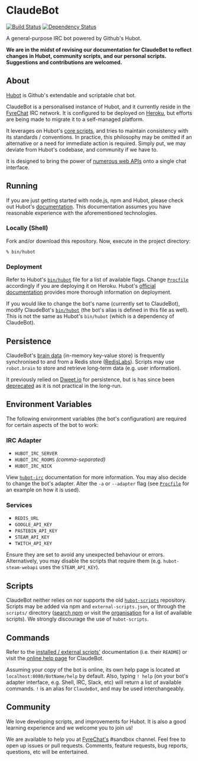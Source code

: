 # ClaudeBot

[![Build Status](https://travis-ci.org/ClaudeBot/ClaudeBot.svg)](https://travis-ci.org/ClaudeBot/ClaudeBot)
[![Dependency Status](https://david-dm.org/ClaudeBot/ClaudeBot.svg)](https://david-dm.org/ClaudeBot/ClaudeBot)

A general-purpose IRC bot powered by Github's Hubot.

**We are in the midst of revising our documentation for ClaudeBot to reflect changes in Hubot, community scripts, and our personal scripts. Suggestions and contributions are welcomed.**


## About

[Hubot](https://hubot.github.com/) is Github's extendable and scriptable chat bot.

ClaudeBot is a personalised instance of Hubot, and it currently reside in the [FyreChat](http://www.fyrechat.net/) IRC network. It is configured to be deployed on [Heroku](http://www.heroku.com/), but efforts are being made to migrate it to a self-managed platform.

It leverages on Hubot's [core scripts](scripts/), and tries to maintain consistency with its standards / conventions. In practice, this philosophy may be omitted if an alternative or a need for immediate action is required. Simply put, we may deviate from Hubot's codebase, and community if we have to.

It is designed to bring the power of [numerous web APIs](https://github.com/ClaudeBot) onto a single chat interface.


## Running

If you are just getting started with node.js, npm and Hubot, please check out Hubot's [documentation](https://hubot.github.com/docs/). This documentation assumes you have reasonable experience with the aforementioned technologies.

### Locally (Shell)

Fork and/or download this repository. Now, execute in the project directory:

```
% bin/hubot
```

### Deployment

Refer to Hubot's [`bin/hubot`](https://github.com/github/hubot/blob/master/bin/hubot#L11) file for a list of available flags. Change [`Procfile`](https://devcenter.heroku.com/articles/procfile) accordingly if you are deploying it on Heroku. Hubot's [official documentation](https://hubot.github.com/docs/deploying/) provides more thorough information on deployment.

If you would like to change the bot's name (currently set to ClaudeBot), modify ClaudeBot's [`bin/hubot`](https://github.com/ClaudeBot/ClaudeBot/blob/master/bin/hubot) (the bot's alias is defined in this file as well). This is not the same as Hubot's `bin/hubot` (which is a dependency of ClaudeBot).


## Persistence

ClaudeBot's [brain data](https://hubot.github.com/docs/scripting/#persistence) (in-memory key-value store) is frequently synchronised to and from a Redis store ([RedisLabs](https://redislabs.com/)). Scripts may use `robot.brain` to store and retrieve long-term data (e.g. user information).

It previously relied on [Dweet.io](http://dweet.io/) for persistence, but is has since been [deprecated](scripts/dweet-brain.disabled) as it is not practical in the long-run.


## Environment Variables

The following environment variables (the bot's configuration) are required for certain aspects of the bot to work:

### IRC Adapter

- `HUBOT_IRC_SERVER`
- `HUBOT_IRC_ROOMS` *(comma-separated)*
- `HUBOT_IRC_NICK`

View [`hubot-irc`](https://github.com/nandub/hubot-irc) documentation for more information. You may also decide to change the bot's adapter. Alter the `-a` or `--adapter` flag (see [`Procfile`](Procfile) for an example on how it is used).

### Services

- `REDIS_URL`
- `GOOGLE_API_KEY`
- `PASTEBIN_API_KEY`
- `STEAM_API_KEY`
- `TWITCH_API_KEY`

Ensure they are set to avoid any unexpected behaviour or errors. Alternatively,  you may disable the scripts that require them (e.g. `hubot-steam-webapi` uses the `STEAM_API_KEY`).


## Scripts

ClaudeBot neither relies on nor supports the old [`hubot-scripts`](https://github.com/github/hubot-scripts) repository. Scripts may be added via npm and `external-scripts.json`, or through the `scripts/` directory ([search npm](https://www.npmjs.com/search?q=hubot-) or visit the [organisation](https://github.com/hubot-scripts) for a list of available scripts). We strongly discourage the use of `hubot-scripts`.


## Commands

Refer to the [installed / external scripts'](https://github.com/ClaudeBot/ClaudeBot/blob/master/external-scripts.json) documentation (i.e. their `README`) or visit the [online help page](http://bot.fyianlai.com/ClaudeBot/help) for ClaudeBot.

Assuming your copy of the bot is online, its own help page is located at `localhost:8080/BotName/help` by default. Also, typing `! help` (on your bot's adapter interface, e.g. Shell, IRC, Slack, etc) will return a list of available commands. `!` is an alias for `ClaudeBot`, and may be used interchangeably.


## Community

We love developing scripts, and improvements for Hubot. It is also a good learning experience and we welcome you to join us!

We are available to help you at [FyreChat's](http://www.fyrechat.net/) #sandbox channel. Feel free to open up issues or pull requests. Comments, feature requests, bug reports, questions, etc will be entertained.
